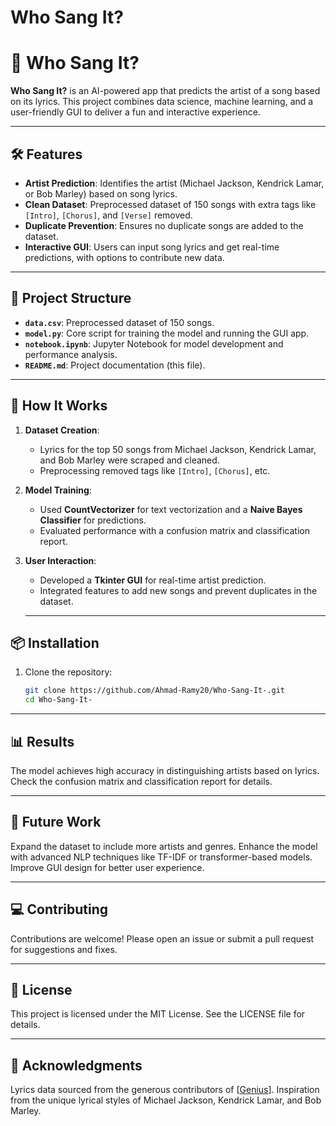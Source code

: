 # Who Sang It?

# 🎤 Who Sang It? 
**Who Sang It?** is an AI-powered app that predicts the artist of a song based on its lyrics. This project combines data science, machine learning, and a user-friendly GUI to deliver a fun and interactive experience.  

---

## 🛠 Features  
- **Artist Prediction**: Identifies the artist (Michael Jackson, Kendrick Lamar, or Bob Marley) based on song lyrics.  
- **Clean Dataset**: Preprocessed dataset of 150 songs with extra tags like `[Intro]`, `[Chorus]`, and `[Verse]` removed.  
- **Duplicate Prevention**: Ensures no duplicate songs are added to the dataset.  
- **Interactive GUI**: Users can input song lyrics and get real-time predictions, with options to contribute new data.  

---

## 📂 Project Structure  
- **`data.csv`**: Preprocessed dataset of 150 songs.  
- **`model.py`**: Core script for training the model and running the GUI app.  
- **`notebook.ipynb`**: Jupyter Notebook for model development and performance analysis.  
- **`README.md`**: Project documentation (this file).  

---

## 🚀 How It Works  
1. **Dataset Creation**:  
   - Lyrics for the top 50 songs from Michael Jackson, Kendrick Lamar, and Bob Marley were scraped and cleaned.  
   - Preprocessing removed tags like `[Intro]`, `[Chorus]`, etc.  

2. **Model Training**:  
   - Used **CountVectorizer** for text vectorization and a **Naive Bayes Classifier** for predictions.  
   - Evaluated performance with a confusion matrix and classification report.  

3. **User Interaction**:  
   - Developed a **Tkinter GUI** for real-time artist prediction.  
   - Integrated features to add new songs and prevent duplicates in the dataset.
  
   ---

## 📦 Installation  
1. Clone the repository:  
   ```bash
   git clone https://github.com/Ahmad-Ramy20/Who-Sang-It-.git
   cd Who-Sang-It-

---

 ## 📊 Results
The model achieves high accuracy in distinguishing artists based on lyrics. Check the confusion matrix and classification report for details.

---

 ## 🤔 Future Work
Expand the dataset to include more artists and genres.
Enhance the model with advanced NLP techniques like TF-IDF or transformer-based models.
Improve GUI design for better user experience.

---

## 💻 Contributing
Contributions are welcome! Please open an issue or submit a pull request for suggestions and fixes.

---

## 📜 License
This project is licensed under the MIT License. See the LICENSE file for details.

---

## 🙌 Acknowledgments
Lyrics data sourced from the generous contributors of [[Genius](https://genius.com/)].
Inspiration from the unique lyrical styles of Michael Jackson, Kendrick Lamar, and Bob Marley.
